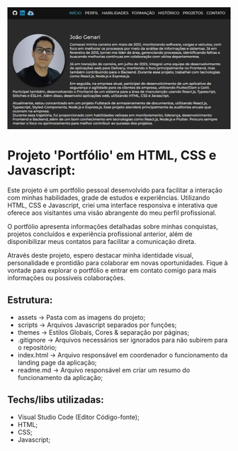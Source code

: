 <img src="https://raw.githubusercontent.com/genari-j/portfolio/main/assets/images/general/app.jpg">

# Projeto 'Portfólio' em HTML, CSS e Javascript:

Este projeto é um portfólio pessoal desenvolvido para facilitar a interação com minhas habilidades, grade de estudos e experiências. Utilizando HTML, CSS e Javascript, criei uma interface responsiva e interativa que oferece aos visitantes uma visão abrangente do meu perfil profissional.

O portfólio apresenta informações detalhadas sobre minhas conquistas, projetos concluídos e experiência profissional anterior, além de disponibilizar meus contatos para facilitar a comunicação direta.

Através deste projeto, espero destacar minha identidade visual, personalidade e prontidão para colaborar em novas oportunidades. Fique à vontade para explorar o portfólio e entrar em contato comigo para mais informações ou possíveis colaborações.

## Estrutura:

- assets -> Pasta com as imagens do projeto;
- scripts -> Arquivos Javascript separados por funções;
- themes -> Estilos Globais, Cores & separação por páginas;
- .gitignore -> Arquivos necessários ser ignorados para não subirem para o repositório;
- index.html -> Arquivo responsável em coordenador o funcionamento da landing page da aplicação;
- readme.md -> Arquivo responsável em criar um resumo do funcionamento da aplicação;

## Techs/libs utilizadas:

- Visual Studio Code (Editor Código-fonte);
- HTML;
- CSS;
- Javascript;